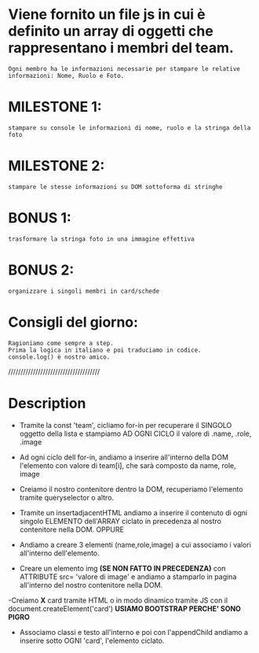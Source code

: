# Viene fornito un file js in cui è definito un array di oggetti che rappresentano i membri del team.
    Ogni membro ha le informazioni necessarie per stampare le relative informazioni: Nome, Ruolo e Foto.

# MILESTONE 1:
    stampare su console le informazioni di nome, ruolo e la stringa della foto

# MILESTONE 2:
    stampare le stesse informazioni su DOM sottoforma di stringhe

# BONUS 1:
    trasformare la stringa foto in una immagine effettiva

# BONUS 2:
    organizzare i singoli membri in card/schede

# Consigli del giorno:
    Ragioniamo come sempre a step.
    Prima la logica in italiano e poi traduciamo in codice.
    console.log() è nostro amico.

/////////////////////////////////////

# Description

- Tramite la const 'team', cicliamo for-in per recuperare il SINGOLO oggetto della lista e stampiamo AD OGNI CICLO il valore di .name, .role, .image

- Ad ogni ciclo dell for-in, andiamo a inserire all'interno della DOM l'elemento con valore di team[i], che sarà composto da name, role, image
- Creiamo il nostro contenitore dentro la DOM, recuperiamo l'elemento tramite queryselector o altro.
- Tramite un insertadjacentHTML andiamo a inserire il contenuto di ogni singolo ELEMENTO dell'ARRAY ciclato in precedenza al nostro contenitore nella DOM.
OPPURE
- Andiamo a creare 3 elementi (name,role,image) a cui associamo i valori all'interno dell'elemento.

- Creare un elemento img **(SE NON FATTO IN PRECEDENZA)** con ATTRIBUTE src= 'valore di image' e andiamo a stamparlo in pagina all'interno del nostro contenitore nella DOM.

-Creiamo **X** card tramite HTML o in modo dinamico tramite JS con il document.createElement('card')
**USIAMO BOOTSTRAP PERCHE' SONO PIGRO**
- Associamo classi e testo all'interno e poi con l'appendChild andiamo a inserire sotto OGNI 'card', l'elemento ciclato.

